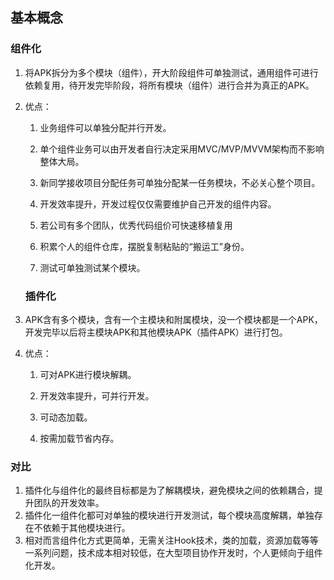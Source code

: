 ## 基本概念

### 组件化

1. 将APK拆分为多个模块（组件），开大阶段组件可单独测试，通用组件可进行依赖复用，待开发完毕阶段，将所有模块（组件）进行合并为真正的APK。

2. 优点：

   1. 业务组件可以单独分配并行开发。

   2. 单个组件业务可以由开发者自行决定采用MVC/MVP/MVVM架构而不影响整体大局。

   3. 新同学接收项目分配任务可单独分配某一任务模块，不必关心整个项目。

   4. 开发效率提升，开发过程仅仅需要维护自己开发的组件内容。

   5. 若公司有多个团队，优秀代码组价可快速移植复用

   6. 积累个人的组件仓库，摆脱复制粘贴的“搬运工”身份。

   7. 测试可单独测试某个模块。

   ### 插件化

1. APK含有多个模块，含有一个主模块和附属模块，没一个模块都是一个APK，开发完毕以后将主模块APK和其他模块APK（插件APK）进行打包。

2. 优点：

   1. 可对APK进行模块解耦。

   2. 开发效率提升，可并行开发。

   3. 可动态加载。

   4. 按需加载节省内存。

### 对比

1. 插件化与组件化的最终目标都是为了解耦模块，避免模块之间的依赖耦合，提升团队的开发效率。
2. 插件化一组件化都可对单独的模块进行开发测试，每个模块高度解耦，单独存在不依赖于其他模块进行。
3. 相对而言组件化方式更简单，无需关注Hook技术，类的加载，资源加载等等一系列问题，技术成本相对较低，在大型项目协作开发时，个人更倾向于组件化开发。